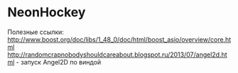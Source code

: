 NeonHockey
===========

Полезные ссылки:
http://www.boost.org/doc/libs/1_48_0/doc/html/boost_asio/overview/core.html
http://randomcrapnobodyshouldcareabout.blogspot.ru/2013/07/angel2d.html - запуск Angel2D по виндой
